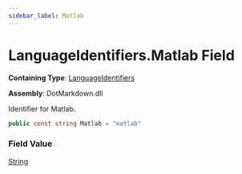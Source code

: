 ```yaml
---
sidebar_label: Matlab
---
```


# LanguageIdentifiers\.Matlab Field

**Containing Type**: [LanguageIdentifiers](../index.md)

**Assembly**: DotMarkdown\.dll

  
Identifier for Matlab\.

```csharp
public const string Matlab = "matlab"
```

### Field Value

[String](https://docs.microsoft.com/en-us/dotnet/api/system.string)

